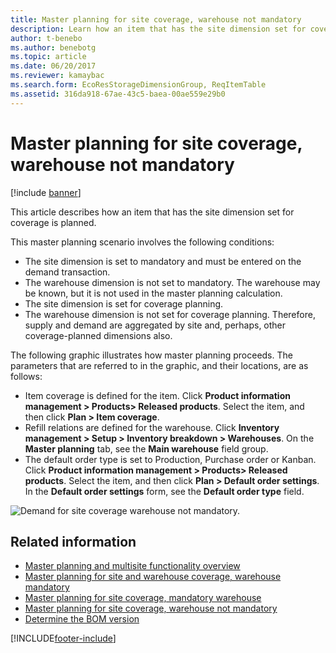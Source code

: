 ```yaml
---
title: Master planning for site coverage, warehouse not mandatory
description: Learn how an item that has the site dimension set for coverage is planned, including outlines on conditions involved in master planning scenarios.
author: t-benebo
ms.author: benebotg
ms.topic: article
ms.date: 06/20/2017
ms.reviewer: kamaybac
ms.search.form: EcoResStorageDimensionGroup, ReqItemTable
ms.assetid: 316da918-67ae-43c5-baea-00ae559e29b0
---
```


# Master planning for site coverage, warehouse not mandatory

[!include [banner](../includes/banner.md)]

This article describes how an item that has the site dimension set for coverage is planned.

This master planning scenario involves the following conditions:

-   The site dimension is set to mandatory and must be entered on the demand transaction.
-   The warehouse dimension is not set to mandatory. The warehouse may be known, but it is not used in the master planning calculation.
-   The site dimension is set for coverage planning.
-   The warehouse dimension is not set for coverage planning. Therefore, supply and demand are aggregated by site and, perhaps, other coverage-planned dimensions also.

The following graphic illustrates how master planning proceeds. The parameters that are referred to in the graphic, and their locations, are as follows:
-   Item coverage is defined for the item. Click **Product information management &gt; Products&gt; Released products**. Select the item, and then click **Plan &gt; Item coverage**.
-   Refill relations are defined for the warehouse. Click **Inventory management &gt; Setup &gt; Inventory breakdown &gt; Warehouses**. On the **Master planning** tab, see the **Main warehouse** field group.
-   The default order type is set to Production, Purchase order or Kanban. Click **Product information management &gt; Products&gt; Released products**. Select the item, and then click **Plan &gt; Default order settings**. In the **Default order settings** form, see the **Default order type** field.

![Demand for site coverage warehouse not mandatory.](./media/multisitedemandexplosionscenarioforsitecoveragewarehousenotmandatory.jpg)



## Related information

- [Master planning and multisite functionality overview](master-plan-multisite-functionality.md)
- [Master planning for site and warehouse coverage, warehouse mandatory](master-plan-site-coverage-warehouse-mandatory.md)
- [Master planning for site coverage, mandatory warehouse](master-plan-site-warehouse-coverage-warehouse-not-mandatory.md)
- [Master planning for site coverage, warehouse not mandatory](master-plan-site-warehouse-coverage-warehouse-mandatory.md)
- [Determine the BOM version](master-plan-bom-version-determined.md)





[!INCLUDE[footer-include](../../includes/footer-banner.md)]